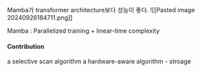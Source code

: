Mamba가 transformer architecture보다 성능이 좋다.
![[Pasted image 20240926184711.png]]

Mamba : Parallelized training + linear-time complexity

#### Contribution
a selective scan algorithm
a hardware-aware algorithm  - stroage